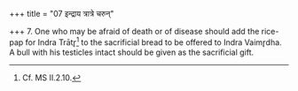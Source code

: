 +++
title = "07 इन्द्राय त्रात्रे चरुन्"

+++
7. One who may be afraid of death or of disease should add the rice-pap for Indra Trātr̥[^1] to the sacrificial bread to be offered to Indra Vaimr̥dha. A bull with his testicles intact should be given as the sacrificial gift.  

[^1]: Cf. MS II.2.10.  
